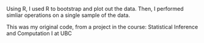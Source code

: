 Using R, I used R to bootstrap and plot out the data. Then, I performed simliar operations on a single sample of the data. 

This was my original code, from a project in the course: Statistical Inference and Computation I at UBC
